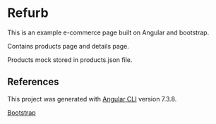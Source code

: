 # Refurb

This is an example e-commerce page built on Angular and bootstrap.

Contains products page and details page.

Products mock stored in products.json file.

## References


This project was generated with [Angular CLI](https://github.com/angular/angular-cli) version 7.3.8.

[Bootstrap](https://getbootstrap.com) 